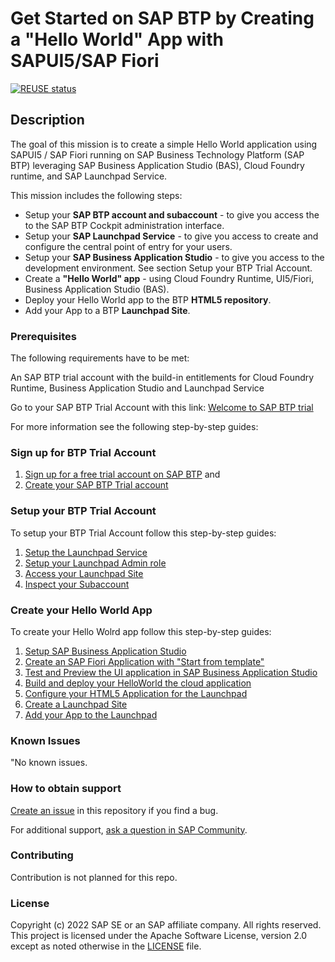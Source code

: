 # Get Started on SAP BTP by Creating a "Hello World" App with SAPUI5/SAP Fiori

[![REUSE status](https://api.reuse.software/badge/github.com/SAP-samples/btp-cloud-foundry-fiori-hello-world)](https://api.reuse.software/info/github.com/SAP-samples/btp-cloud-foundry-fiori-hello-world)

## Description
The goal of this mission is to create a simple Hello World application using SAPUI5 / SAP Fiori running on SAP Business Technology Platform (SAP BTP) leveraging SAP Business Application Studio (BAS), Cloud Foundry runtime, and SAP Launchpad Service.

This mission includes the following steps:

* Setup your **SAP BTP account and subaccount** - to give you access the to the SAP BTP Cockpit administration interface. 
* Setup your **SAP Launchpad Service** - to give you access to create and configure the central point of entry for your users.
* Setup your **SAP Business Application Studio** - to give you access to the development environment. See section Setup your BTP Trial Account.
* Create a **"Hello World" app** - using Cloud Foundry Runtime, UI5/Fiori, Business Application Studio (BAS).
* Deploy your Hello World app to the BTP **HTML5 repository**.
* Add your App to a BTP **Launchpad Site**.
 


### Prerequisites

The following requirements have to be met: 

An SAP BTP trial account with the build-in entitlements for Cloud Foundry Runtime, Business Application Studio and Launchpad Service

Go to your SAP BTP Trial Account with this link: [Welcome to SAP BTP trial](https://cockpit.hanatrial.ondemand.com/trial/#/home/trial)

For more information see the following step-by-step guides:

### Sign up for BTP Trial Account

1. [Sign up for a free trial account on SAP BTP](hw_mission/2_setup_trial/2_set_universal_id.md) and 
2. [Create your SAP BTP Trial account](hw_mission/2_setup_trial/3_setup_trial.md)


### Setup your BTP Trial Account

To setup your BTP Trial Account follow this step-by-step guides:

1. [Setup the Launchpad Service](hw_mission/2_setup_trial/4_setup_launchpad.md)
2. [Setup your Launchpad Admin role](hw_mission/2_setup_trial/5_setup_launchpad_adminrole.md)
3. [Access your Launchpad Site](hw_mission/2_setup_trial/6_access_launchpad.md)
4. [Inspect your Subaccount](hw_mission/2_setup_trial/7_inspect_account.md)




### Create your Hello World App

To create your Hello Wolrd app follow this step-by-step guides:

1. [Setup SAP Business Application Studio](hw_mission/3_develop/1_setup_bas.md)
2. [Create an SAP Fiori Application with "Start from template"](hw_mission/3_develop/2_create_app.md)
3. [Test and Preview the UI application in SAP Business Application Studio](hw_mission/3_develop/3_test_app_local.md)
4. [Build and deploy your HelloWorld the cloud application ](hw_mission/3_develop/4_build_mta.md)
5. [Configure your HTML5 Application for the Launchpad ](hw_mission/3_develop/5_prepare_launchpad.md)
6. [Create a Launchpad Site](hw_mission/3_develop/6_create_launchpad_site.md)
7. [Add your App to the Launchpad](hw_mission/3_develop/7_addapp_to_launchpad.md)
 

### Known Issues
"No known issues.

### How to obtain support
[Create an issue](https://github.com/SAP-samples/btp-cloud-foundry-fiori-hello-world/issues) in this repository if you find a bug.
 
For additional support, [ask a question in SAP Community](https://answers.sap.com/questions/ask.html).

### Contributing
Contribution is not planned for this repo.

### License
Copyright (c) 2022 SAP SE or an SAP affiliate company. All rights reserved. This project is licensed under the Apache Software License, version 2.0 except as noted otherwise in the [LICENSE](LICENSE) file.
